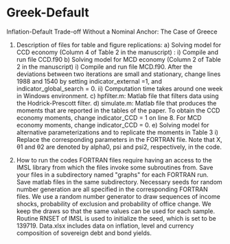 # Greek-Default
Inflation-Default Trade-off Without a Nominal Anchor: The Case of Greece
1) Description of files for table and figure replications:
  a) Solving model for CCD economy (Column 4 of Table 2 in the manuscript) :
    i) Compile and run file CCD.f90
  b) Solving model for MCD economy (Column 2 of Table 2 in the manuscript)
    i) Compile and run file MCD.f90. After the deviations between two iterations are small and stationary, change lines 1988 and 1540 by    setting indicator_external =1, and indicator_global_search = 0.
    ii) Computation time takes around one week in Windows environment.
  c) hpfilter.m: Matlab file that filters data using the Hodrick-Prescott filter.
  d) simulate.m: Matlab file that produces the moments that are reported in the tables of the paper. To obtain the CCD economy moments,   change indicator_CCD = 1 on line 8. For MCD economy moments, change indicator_CCD = 0.
  e) Solving model for alternative parameterizations and to replicate the moments in Table 3
  i) Replace the corresponding parameters in the FORTRAN file. Note that Χ, θ1 and θ2 are denoted by alpha0, psi and psi2, respectively, in the code.

2) How to run the codes
FORTRAN files require having an access to the IMSL library from which the files invoke some subroutines from. Save your files in a subdirectory named "graphs" for each FORTRAN run. Save matlab files in the same subdirectory. Necessary seeds for random number generation are all specified in the corresponding FORTRAN files. We use a random number generator to draw sequences of income shocks, probability of exclusion and probability of office change. We keep the draws so that the same values can be used for each sample. Routine RNSET of IMSL is used to initialize the seed, which is set to be 139719. Data.xlsx includes data on inflation, level and currency composition of sovereign debt and bond yields.
